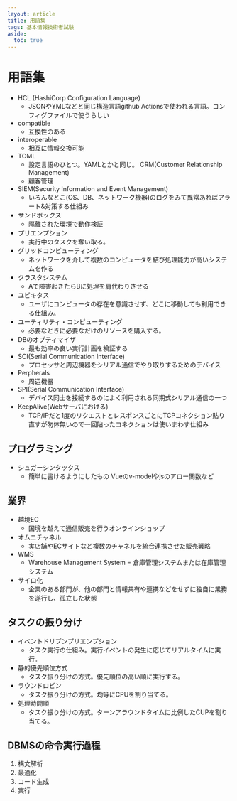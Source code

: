 ```yaml
---
layout: article
title: 用語集
tags: 基本情報技術者試験
aside:
  toc: true
---
```


# 用語集
- HCL (HashiCorp Configuration Language)
  - JSONやYMLなどと同じ構造言語github Actionsで使われる言語。コンフィグファイルで使うらしい
- compatible
  - 互換性のある
- interoperable
  - 相互に情報交換可能
- TOML
  - 設定言語のひとつ。YAMLとかと同じ。
CRM(Customer Relationship Management)
  - 顧客管理
- SIEM(Security Information and Event Management)
  - いろんなとこ(OS、DB、ネットワーク機器)のログをみて異常あればアラート&対策する仕組み
- サンドボックス
  - 隔離された環境で動作検証
- プリエンプション
  - 実行中のタスクを奪い取る。
- グリッドコンピューティング
  - ネットワークを介して複数のコンピュータを結び処理能力が高いシステムを作る
- クラスタシステム
  - Aで障害起きたらBに処理を肩代わりさせる
- ユビキタス
  - ユーザにコンピュータの存在を意識させず、どこに移動しても利用できる仕組み。
- ユーティリティ・コンピューティング
  - 必要なときに必要なだけのリソースを購入する。
- DBのオプティマイザ
  - 最も効率の良い実行計画を検証する
- SCI(Serial Communication Interface)
  - プロセッサと周辺機器をシリアル通信でやり取りするためのデバイス
- Perpherals
  - 周辺機器
- SPI(Serial Communication Interface)
  - デバイス同士を接続するのによく利用される同期式シリアル通信の一つ
- KeepAlive(Webサーバにおける)
  - TCP/IPだと1度のリクエストとレスポンスごとにTCPコネクション貼り直すが勿体無いので一回貼ったコネクションは使いまわす仕組み





## プログラミング
- シュガーシンタックス
  - 簡単に書けるようにしたもの Vueのv-modelやjsのアロー関数など

## 業界
- 越境EC
  - 国境を越えて通信販売を行うオンラインショップ
- オムニチャネル
  - 実店舗やECサイトなど複数のチャネルを統合連携させた販売戦略
- WMS
  - Warehouse Management System = 倉庫管理システムまたは在庫管理システム
- サイロ化
  - 企業のある部門が、他の部門と情報共有や連携などをせずに独自に業務を遂行し、孤立した状態

## タスクの振り分け
- イベントドリブンプリエンプション
  - タスク実行の仕組み。実行イベントの発生に応じてリアルタイムに実行。
- 静的優先順位方式
  - タスク振り分けの方式。優先順位の高い順に実行する。
- ラウンドロビン
  - タスク振り分けの方式。均等にCPUを割り当てる。
- 処理時間順
  - タスク振り分けの方式。ターンアラウンドタイムに比例したCUPを割り当てる。


## DBMSの命令実行過程
1. 構文解析
2. 最適化
3. コード生成
4. 実行
